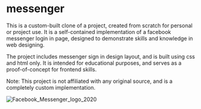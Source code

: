 # messenger
This is a custom-built clone of a project, created from scratch for personal or project use. It is a self-contained implementation of a facebook messenger login in page, designed to demonstrate skills and knowledge in web designing.

The project includes messenger sign in design layout, and is built using css and html only. It is intended for educational purposes, and serves as a proof-of-concept for frontend skills.

Note: This project is not affiliated with any original source, and is a completely custom implementation.

![Facebook_Messenger_logo_2020](https://github.com/user-attachments/assets/46c70513-c43b-42de-b0ad-2477e0db6acc)
